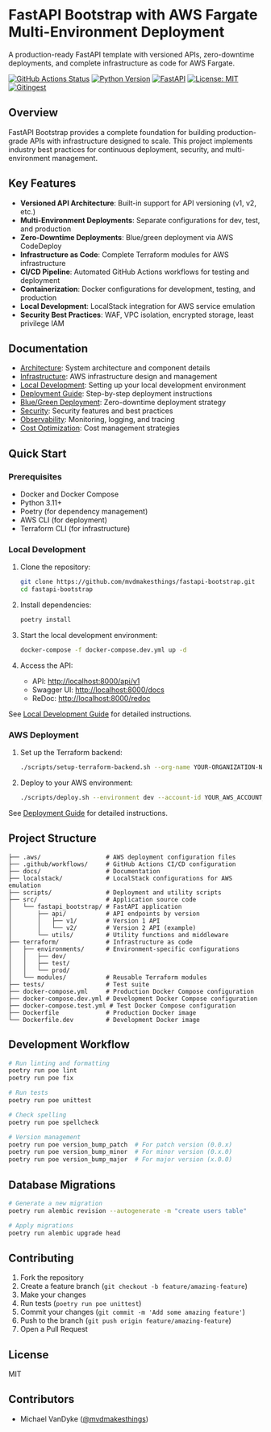 # FastAPI Bootstrap with AWS Fargate Multi-Environment Deployment

A production-ready FastAPI template with versioned APIs, zero-downtime deployments, and complete infrastructure as code for AWS Fargate.

[![GitHub Actions Status](https://github.com/mvdmakesthings/fastapi-bootstrap/workflows/CI/badge.svg)](https://github.com/mvdmakesthings/fastapi-bootstrap/actions)
[![Python Version](https://img.shields.io/badge/python-3.11+-blue.svg)](https://www.python.org/downloads/)
[![FastAPI](https://img.shields.io/badge/FastAPI-0.104.0+-teal.svg)](https://fastapi.tiangolo.com/)
[![License: MIT](https://img.shields.io/badge/License-MIT-yellow.svg)](https://opensource.org/licenses/MIT)
[![Gitingest](https://img.shields.io/badge/Gitingest-green.svg)](https://gitingest.com/mvdmakesthings/fastapi_bootstrap)

## Overview

FastAPI Bootstrap provides a complete foundation for building production-grade APIs with infrastructure designed to scale. This project implements industry best practices for continuous deployment, security, and multi-environment management.

## Key Features

- **Versioned API Architecture**: Built-in support for API versioning (v1, v2, etc.)
- **Multi-Environment Deployments**: Separate configurations for dev, test, and production
- **Zero-Downtime Deployments**: Blue/green deployment via AWS CodeDeploy
- **Infrastructure as Code**: Complete Terraform modules for AWS infrastructure
- **CI/CD Pipeline**: Automated GitHub Actions workflows for testing and deployment
- **Containerization**: Docker configurations for development, testing, and production
- **Local Development**: LocalStack integration for AWS service emulation
- **Security Best Practices**: WAF, VPC isolation, encrypted storage, least privilege IAM

## Documentation

- [Architecture](docs/architecture.md): System architecture and component details
- [Infrastructure](docs/infrastructure.md): AWS infrastructure design and management
- [Local Development](docs/local-development.md): Setting up your local development environment
- [Deployment Guide](docs/deployment-guide.md): Step-by-step deployment instructions
- [Blue/Green Deployment](docs/blue-green-deployment.md): Zero-downtime deployment strategy
- [Security](docs/security.md): Security features and best practices
- [Observability](docs/observability.md): Monitoring, logging, and tracing
- [Cost Optimization](docs/cost-optimization.md): Cost management strategies

## Quick Start

### Prerequisites

- Docker and Docker Compose
- Python 3.11+
- Poetry (for dependency management)
- AWS CLI (for deployment)
- Terraform CLI (for infrastructure)

### Local Development

1. Clone the repository:
   ```bash
   git clone https://github.com/mvdmakesthings/fastapi-bootstrap.git
   cd fastapi-bootstrap
   ```

2. Install dependencies:
   ```bash
   poetry install
   ```

3. Start the local development environment:
   ```bash
   docker-compose -f docker-compose.dev.yml up -d
   ```

4. Access the API:
   - API: [http://localhost:8000/api/v1](http://localhost:8000/api/v1)
   - Swagger UI: [http://localhost:8000/docs](http://localhost:8000/docs)
   - ReDoc: [http://localhost:8000/redoc](http://localhost:8000/redoc)

See [Local Development Guide](docs/local-development.md) for detailed instructions.

### AWS Deployment

1. Set up the Terraform backend:
   ```bash
   ./scripts/setup-terraform-backend.sh --org-name YOUR-ORGANIZATION-NAME
   ```

2. Deploy to your AWS environment:
   ```bash
   ./scripts/deploy.sh --environment dev --account-id YOUR_AWS_ACCOUNT_ID --region us-east-1 --domain example.com
   ```

See [Deployment Guide](docs/deployment-guide.md) for detailed instructions.

## Project Structure

```
├── .aws/                  # AWS deployment configuration files
├── .github/workflows/     # GitHub Actions CI/CD configuration
├── docs/                  # Documentation
├── localstack/            # LocalStack configurations for AWS emulation
├── scripts/               # Deployment and utility scripts
├── src/                   # Application source code
│   └── fastapi_bootstrap/ # FastAPI application
│       ├── api/           # API endpoints by version
│       │   ├── v1/        # Version 1 API
│       │   └── v2/        # Version 2 API (example)
│       └── utils/         # Utility functions and middleware
├── terraform/             # Infrastructure as code
│   ├── environments/      # Environment-specific configurations
│   │   ├── dev/
│   │   ├── test/
│   │   └── prod/
│   └── modules/           # Reusable Terraform modules
├── tests/                 # Test suite
├── docker-compose.yml     # Production Docker Compose configuration
├── docker-compose.dev.yml # Development Docker Compose configuration
├── docker-compose.test.yml # Test Docker Compose configuration
├── Dockerfile             # Production Docker image
└── Dockerfile.dev         # Development Docker image
```

## Development Workflow

```bash
# Run linting and formatting
poetry run poe lint
poetry run poe fix

# Run tests
poetry run poe unittest

# Check spelling
poetry run poe spellcheck

# Version management
poetry run poe version_bump_patch  # For patch version (0.0.x)
poetry run poe version_bump_minor  # For minor version (0.x.0)
poetry run poe version_bump_major  # For major version (x.0.0)
```

## Database Migrations

```bash
# Generate a new migration
poetry run alembic revision --autogenerate -m "create users table"

# Apply migrations
poetry run alembic upgrade head
```

## Contributing

1. Fork the repository
2. Create a feature branch (`git checkout -b feature/amazing-feature`)
3. Make your changes
4. Run tests (`poetry run poe unittest`)
5. Commit your changes (`git commit -m 'Add some amazing feature'`)
6. Push to the branch (`git push origin feature/amazing-feature`)
7. Open a Pull Request

## License

MIT

## Contributors

- Michael VanDyke ([@mvdmakesthings](https://github.com/mvdmakesthings))